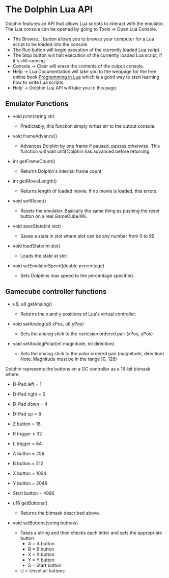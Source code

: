 # The Dolphin Lua API

Dolphin features an API that allows Lua scripts to interact with the emulator.
The Lua console can be opened by going to Tools -> Open Lua Console.
* The Browse... button allows you to browse your computer for a Lua script to be loaded into the console.
* The Run button will begin execution of the currently loaded Lua script.
* The Stop button will halt execution of the currently loaded Lua script, if it's still running.
* Console -> Clear will erase the contents of the output console.
* Help -> Lua Documentation will take you to the webpage for the free online book [Programming in Lua](https://www.lua.org/pil/contents.html)
which is a good way to start learning how to write Lua scripts.
* Help -> Dolphin Lua API will take you to this page.

## Emulator Functions

* void print(string str)
  * Predictably, this function simply writes str to the output console.

* void frameAdvance()
  * Advances Dolphin by one frame if paused, pauses otherwise. 
     This function will wait until Dolphin has advanced before returning

* int getFrameCount()
  * Returns Dolphin's internal frame count

* int getMovieLength()
  * Returns length of loaded movie. If no movie is loaded, this errors.

* void softReset()
  * Resets the emulator. Basically the same thing as pushing the reset button on a real GameCube/Wii.

* void saveState(int slot)
  * Saves a state in slot where slot can be any number from 0 to 99

* void loadState(int slot)
  * Loads the state at slot

* void setEmulatorSpeed(double percentage)
  * Sets Dolphins max speed to the percentage specified.

## Gamecube controller functions

* u8, u8 getAnalog()
  * Returns the x and y positions of Lua's virtual controller.

* void setAnalog(u8 xPos, u8 yPos)
  * Sets the analog stick to the cartesian ordered pair (xPos, yPos)

* void setAnalogPolar(int magnitude, int direction)
  * Sets the analog stick to the polar ordered pair (magnitude, direction)
  Note: Magnitude must be in the range [0, 128)

Dolphin represents the buttons on a GC controller as a 16-bit bitmask where:
* D-Pad left = 1
* D-Pad right = 2
* D-Pad down = 4
* D-Pad up = 8
* Z button = 16
* R trigger = 32
* L trigger = 64
* A button = 256
* B button = 512
* X button = 1024
* Y button = 2048
* Start button = 4096



* u16 getButtons()
  * Returns the bitmask described above.

* void setButtons(string buttons)
  * Takes a string and then checks each letter and sets the appropriate button
    * A = A button
    * B = B button
    * X = X button
    * Y = Y button
    * S = Start button
  * U = Unset all buttons





